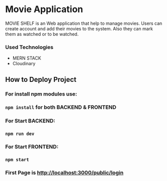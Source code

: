 # Movie Application
MOVIE SHELF is an Web application that help to manage movies. Users can create account and add their movies to the system. Also they can mark them as watched or to be watched.

### Used Technologies
* MERN STACK
* Cloudinary 

## How to Deploy Project

### For install npm modules use:
### `npm install` for both BACKEND & FRONTEND

### For Start BACKEND:
### `npm run dev`

### For Start FRONTEND:
### `npm start`

### First Page is [http://localhost:3000/public/login](http://localhost:3000/public/login)
